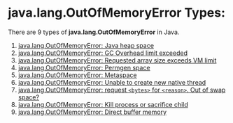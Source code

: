 # java.lang.OutOfMemoryError Types:

There are 9 types of **java.lang.OutOfMemoryError** in Java.

1. [java.lang.OutOfMemoryError: Java heap space](https://github.com/rangareddy/ranga-java-oom/blob/main/java_heap_space.md)
2. [java.lang.OutOfMemoryError: GC Overhead limit exceeded](https://github.com/rangareddy/ranga-java-oom/blob/main/gc_overhead_limit.md)
3. [java.lang.OutOfMemoryError: Requested array size exceeds VM limit](https://github.com/rangareddy/ranga-java-oom/blob/main/array_size_exceeds.md)
4. [java.lang.OutOfMemoryError: Permgen space](https://github.com/rangareddy/ranga-java-oom/blob/main/permgen_space.md)
5. [java.lang.OutOfMemoryError: Metaspace](https://github.com/rangareddy/ranga-java-oom/blob/main/meta_space.md)
6. [java.lang.OutOfMemoryError: Unable to create new native thread](https://github.com/rangareddy/ranga-java-oom/blob/main/native_thread.md)
7. [java.lang.OutOfMemoryError: request `<bytes>` for `<reason>`. Out of swap space?](https://github.com/rangareddy/ranga-java-oom/blob/main/swap_space.md)
8. [java.lang.OutOfMemoryError: Kill process or sacrifice child](https://github.com/rangareddy/ranga-java-oom/blob/main/kill_process.md)
9. [java.lang.OutOfMemoryError: Direct buffer memory](https://github.com/rangareddy/ranga-java-oom/blob/main/direct_buffer_memory.md)

<p align='center'>
  <img scr='https://github.com/rangareddy/ranga-java-oom/blob/main/images/JVM_Archiitecture2.png'>
</p>
